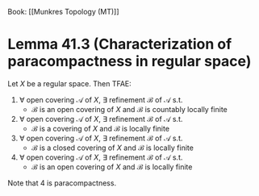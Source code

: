 Book: [[Munkres Topology (MT)]]
# Lemma 41.3 (Characterization of paracompactness in regular space)
Let $X$ be a regular space.
Then TFAE:
1. $\forall$ open covering $\mathscr{A}$ of $X$, $\exists$ refinement $\mathscr{B}$ of $\mathscr{A}$ s.t.
	- $\mathscr{B}$ is an open covering of $X$ and $\mathscr{B}$ is countably locally finite
2. $\forall$ open covering $\mathscr{A}$ of $X$, $\exists$ refinement $\mathscr{B}$ of $\mathscr{A}$ s.t.
	- $\mathscr{B}$ is a covering of $X$ and $\mathscr{B}$ is locally finite
3. $\forall$ open covering $\mathscr{A}$ of $X$, $\exists$ refinement $\mathscr{B}$ of $\mathscr{A}$ s.t.
	- $\mathscr{B}$ is a closed covering of $X$ and $\mathscr{B}$ is locally finite
4. $\forall$ open covering $\mathscr{A}$ of $X$, $\exists$ refinement $\mathscr{B}$ of $\mathscr{A}$ s.t.
	- $\mathscr{B}$ is an open covering of $X$ and $\mathscr{B}$ is locally finite

Note that 4 is paracompactness.